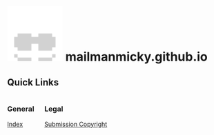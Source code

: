 <style>

.flex {
    display: flex;
}

h3 {
    margin-top:.5em;
}

</style>

# <img src="global_assets/img/readme.svg"> mailmanmicky.github.io

## Quick Links

<div class="flex"> 

  <ul style="padding-left: 0;">

  ### General
  <a target="blank" href="https://mailmanmicky.github.io/">Index</a>

  </ul>

  <ul>

  ### Legal  
  <a target="blank" href="https://mailmanmicky.github.io/copyright/license.html">Submission Copyright</a>   

  </ul>

</div>